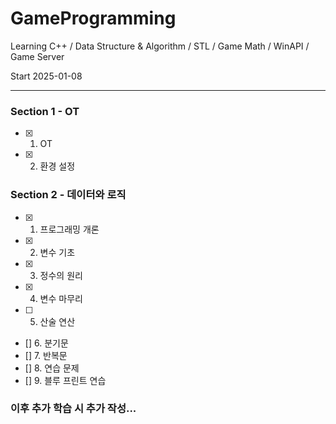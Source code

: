 # GameProgramming

Learning C++ / Data Structure &amp; Algorithm / STL / Game Math / WinAPI / Game Server

Start 2025-01-08

---

### Section 1 - OT
- [x] 1. OT  <br>
- [x] 2. 환경 설정

### Section 2 - 데이터와 로직
- [x] 1. 프로그래밍 개론 <br>
- [x] 2. 변수 기초 <br>
- [x] 3. 정수의 원리 <br>
- [x] 4. 변수 마무리 <br>
- [ ] 5. 산술 연산 <br>
- [] 6. 분기문 <br>
- [] 7. 반복문 <br>
- [] 8. 연습 문제 <br>
- [] 9. 블루 프린트 연습 <br>

### 이후 추가 학습 시 추가 작성...